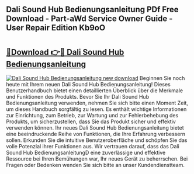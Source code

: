 ## Dali Sound Hub Bedienungsanleitung PDf Free Download - Part-aWd Service Owner Guide - User Repair Edition Kb9oO

# <h2><a href="http://df1fbqy.blite.top/?on=Dali+Sound+Hub+Bedienungsanleitung">🔗Download 👉🔴 Dali Sound Hub Bedienungsanleitung</a></h2>

[![Dali Sound Hub Bedienungsanleitung new download](https://i.imgur.com/lujVjoI.png)](http://df1fbqy.blite.top/?on=Dali+Sound+Hub+Bedienungsanleitung)
Beginnen Sie noch heute mit Ihrem neuen Dali Sound Hub Bedienungsanleitung! Dieses Benutzerhandbuch bietet einen detaillierten Überblick über die Merkmale und Funktionen des Produkts. Bevor Sie Ihr Dali Sound Hub Bedienungsanleitung verwenden, nehmen Sie sich bitte einen Moment Zeit, um dieses Handbuch sorgfältig zu lesen. Es enthält wichtige Informationen zur Einrichtung, zum Betrieb, zur Wartung und zur Fehlerbehebung des Produkts, um sicherzustellen, dass Sie das Produkt sicher und effektiv verwenden können. Ihr neues Dali Sound Hub Bedienungsanleitung bietet eine beeindruckende Reihe von Funktionen, die Ihre Erfahrung verbessern sollen. Erkunden Sie die intuitive Benutzeroberfläche und schöpfen Sie das volle Potenzial ihrer Funktionen aus. Wir vertrauen darauf, dass das Dali Sound Hub BedienungsanleitungD eine zuverlässige und effektive Ressource bei Ihren Bemühungen war, Ihr neues Gerät zu beherrschen. Bei Fragen oder Bedenken wenden Sie sich bitte an unser Kundendienstteam.
